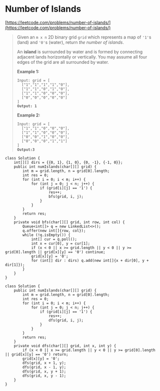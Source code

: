 # Number of Islands

[https://leetcode.com/problems/number-of-islands/](https://leetcode.com/problems/number-of-islands/)

> Given an `m x n` 2D binary grid `grid` which represents a map of `'1'`s (land) and `'0'`s (water), return _the number of islands_.
>
> An **island** is surrounded by water and is formed by connecting adjacent lands horizontally or vertically. You may assume all four edges of the grid are all surrounded by water.
>
> &#x20;
>
> **Example 1:**
>
> <pre><code>Input: grid = [
>   ["1","1","1","1","0"],
>   ["1","1","0","1","0"],
>   ["1","1","0","0","0"],
>   ["0","0","0","0","0"]
> ]
> <strong>Output: 1</strong></code></pre>
>
> **Example 2:**
>
> <pre><code>Input: grid = [
>   ["1","1","0","0","0"],
>   ["1","1","0","0","0"],
>   ["0","0","1","0","0"],
>   ["0","0","0","1","1"]
> ]
> <strong>Output:3</strong></code></pre>

```
class Solution {
    int[][] dirs = {{0, 1}, {1, 0}, {0, -1}, {-1, 0}};
    public int numIslands(char[][] grid) {
        int m = grid.length, n = grid[0].length;
        int res = 0;
        for (int i = 0; i < m; i++) {
            for (int j = 0; j < n; j++) {
                if (grid[i][j] == '1') {
                    res++;
                    bfs(grid, i, j);
                }
            }
        }
        return res;
    }
    private void bfs(char[][] grid, int row, int col) {
        Queue<int[]> q = new LinkedList<>();
        q.offer(new int[]{row, col});
        while (!q.isEmpty()) {
            int[] cur = q.poll();
            int x = cur[0], y = cur[1];
            if (x < 0 || x >= grid.length || y < 0 || y >= grid[0].length || grid[x][y] == '0') continue;
            grid[x][y] = '0';
            for (int[] dir : dirs) q.add(new int[]{x + dir[0], y + dir[1]});
        }
    }
}
```

```
class Solution {
    public int numIslands(char[][] grid) {
        int m = grid.length, n = grid[0].length;
        int res = 0;
        for (int i = 0; i < m; i++) {
            for (int j = 0; j < n; j++) {
                if (grid[i][j] == '1') {
                    res++;
                    dfs(grid, i, j);
                }
            }
        }
        return res;
    }
    private void dfs(char[][] grid, int x, int y) {
        if (x < 0 || x >= grid.length || y < 0 || y >= grid[0].length || grid[x][y] == '0') return;
        grid[x][y] = '0';
        dfs(grid, x + 1, y);
        dfs(grid, x - 1, y);
        dfs(grid, x, y + 1);
        dfs(grid, x, y - 1);
    }
}
```
